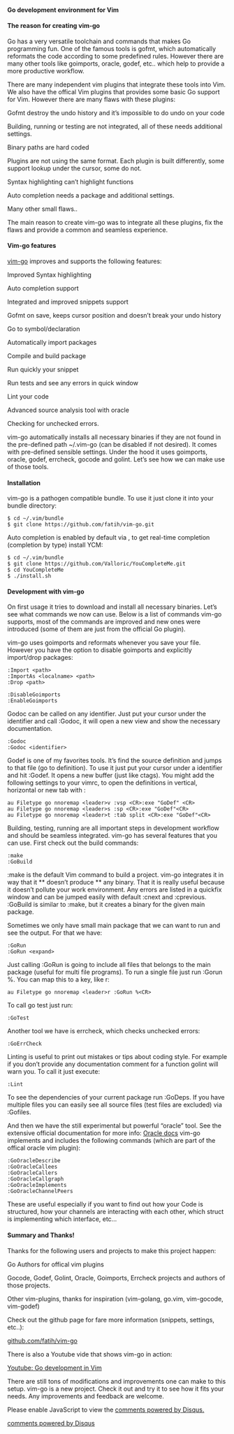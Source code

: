 

   
     


#### Go development environment for Vim




#### The reason for creating vim-go



Go has a very versatile toolchain and commands that makes Go programming fun.
One of the famous tools is gofmt, which automatically reformats the code
according to some predefined rules. However there are many other tools like
goimports, oracle, godef, etc.. which help to provide a more productive workflow.



There are many independent vim plugins that integrate these tools into Vim. We
also have the offical Vim plugins that provides some basic Go support for Vim.
However there are many flaws with these plugins:




Gofmt destroy the undo history and it’s impossible to do undo on your code

Building, running or testing are not integrated, all of these needs additional settings.

Binary paths are hard coded

Plugins are not using the same format. Each plugin is built differently, some support lookup under the cursor, some do not.

Syntax highlighting can’t highlight functions

Auto completion needs a package and additional settings.

Many other small flaws..


The main reason to create vim-go was to integrate all these plugins, fix the
flaws and provide a common and seamless experience.




#### Vim-go features



[vim-go](https://github.com/fatih/vim-go) improves and supports the following
features:




Improved Syntax highlighting

Auto completion support

Integrated and improved snippets support

Gofmt on save, keeps cursor position and doesn’t break your undo history

Go to symbol/declaration

Automatically import packages

Compile and build package

Run quickly your snippet

Run tests and see any errors in quick window

Lint your code

Advanced source analysis tool with oracle

Checking for unchecked errors.


vim-go automatically installs all necessary binaries if they are not found in
the pre-defined path ~/.vim-go (can be disabled if not desired). It comes with
pre-defined sensible settings.  Under the hood it uses goimports, oracle,
godef, errcheck, gocode and golint. Let’s see how we can make use of
those tools.




#### Installation



vim-go is a pathogen compatible bundle. To use it just clone it into your
bundle directory:




```
$ cd ~/.vim/bundle
$ git clone https://github.com/fatih/vim-go.git

```


Auto completion is enabled by default via <C-x><C-o>, to get real-time
completion (completion by type) install YCM:




```
$ cd ~/.vim/bundle
$ git clone https://github.com/Valloric/YouCompleteMe.git
$ cd YouCompleteMe
$ ./install.sh

```



#### Development with vim-go



On first usage it tries to download and install all necessary binaries.
Let’s see what commands we now can use. Below is a list of commands vim-go
supports, most of the commands are improved and new ones were introduced (some
of them are just from the official Go plugin).



vim-go uses goimports and reformats whenever you save your file. However you
have the option to disable goimports and explicitly import/drop packages:




```
:Import <path>
:ImportAs <localname> <path>
:Drop <path>

:DisableGoimports
:EnableGoimports

```


Godoc can be called on any identifier. Just put your cursor under the
identifier and call :Godoc, it will open a new view and show the necessary documentation.




```
:Godoc
:Godoc <identifier>

```


Godef is one of my favorites tools. It’s find the source definition and jumps
to that file (go to definition). To use it just put your cursor under a
identifier and hit :Godef. It opens a new buffer (just like ctags). You might
add the following settings to your vimrc, to open the definitions in vertical,
horizontal or new tab with :




```
au Filetype go nnoremap <leader>v :vsp <CR>:exe "GoDef" <CR>
au Filetype go nnoremap <leader>s :sp <CR>:exe "GoDef"<CR>
au Filetype go nnoremap <leader>t :tab split <CR>:exe "GoDef"<CR>

```


Building, testing, running are all important steps in development workflow and
should be seamless integrated. vim-go has several features that you can use. First check out the build commands:




```
:make
:GoBuild

```


:make is the default Vim command to build a project. vim-go integrates it
in way that it ** doesn’t produce ** any binary. That it is really useful
because it doesn’t pollute your work environment. Any errors are listed in a
quickfix window and can be jumped easily with default :cnext and
:cprevious.  :GoBuild is similar to :make, but it creates a binary for
the given main package.



Sometimes we only have small main package that we can want to run and see the
output. For that we have:




```
:GoRun 
:GoRun <expand>

```


Just calling :GoRun is going to include all files that belongs to the main
package (useful for multi file programs). To run a single file just run
:Gorun %. You can map this to a key, like <leader>r:




```
au Filetype go nnoremap <leader>r :GoRun %<CR>

```


To call go test just run:




```
:GoTest

```


Another tool we have is errcheck, which checks unchecked errors:




```
:GoErrCheck

```


Linting is useful to print out mistakes or tips about coding style. For example
if you don’t provide any documentation comment for a function golint will
warn you. To call it just execute:




```
:Lint

```


To see the dependencies of your current package run :GoDeps. If you have
multiple files you can easily see all source files (test files are excluded)
via :Gofiles.



And then we have the still experimental but powerful “oracle” tool. See the
extensive official documentation for more info: [Oracle docs](https://docs.google.com/document/d/1SLk36YRjjMgKqe490mSRzOPYEDe0Y_WQNRv-EiFYUyw/view) vim-go implements and includes the following commands (which are part of the
offical oracle vim plugin):




```
:GoOracleDescribe
:GoOracleCallees
:GoOracleCallers
:GoOracleCallgraph
:GoOracleImplements
:GoOracleChannelPeers

```


These are useful especially if you want to find out how your Code is
structured, how your channels are interacting with each other, which struct is
implementing which interface, etc…




#### Summary and Thanks!



Thanks for the following users and projects to make this project happen:




Go Authors for offical vim plugins

Gocode, Godef, Golint, Oracle, Goimports, Errcheck projects and authors of those projects.

Other vim-plugins, thanks for inspiration (vim-golang, go.vim, vim-gocode, vim-godef)


Check out the github page for fare more information (snippets, settings, etc..):



[github.com/fatih/vim-go](https://github.com/fatih/vim-go)



There is also a Youtube vide that shows vim-go in action:



[Youtube: Go development in Vim](https://www.youtube.com/watch?v=rD11pEx5h8c)



There are still tons of modifications and improvements one can make to this
setup. vim-go is a new project. Check it out and try it to see how it fits your
needs. Any improvements and feedback are welcome.



     


 


 


 		






Please enable JavaScript to view the [comments powered by Disqus.](http://disqus.com/?ref_noscript)

[comments powered by Disqus](http://disqus.com)		
  
 

